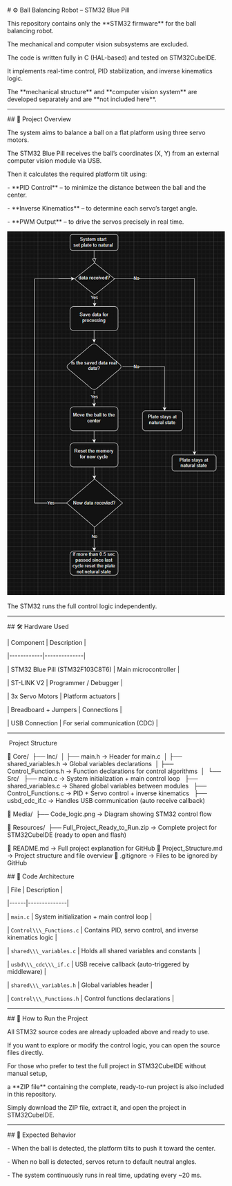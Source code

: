 \# ⚙️ Ball Balancing Robot – STM32 Blue Pill



This repository contains only the \*\*STM32 firmware\*\* for the ball balancing robot.

The mechanical and computer vision subsystems are excluded.

The code is written fully in C (HAL-based) and tested on STM32CubeIDE.

It implements real-time control, PID stabilization, and inverse kinematics logic.

The \*\*mechanical structure\*\* and \*\*computer vision system\*\* are developed separately and are \*\*not included here\*\*.



---



\## 🧠 Project Overview



The system aims to balance a ball on a flat platform using three servo motors.

The STM32 Blue Pill receives the ball’s coordinates (X, Y) from an external computer vision module via USB.

Then it calculates the required platform tilt using:

\- \*\*PID Control\*\* – to minimize the distance between the ball and the center.

\- \*\*Inverse Kinematics\*\* – to determine each servo’s target angle.

\- \*\*PWM Output\*\* – to drive the servos precisely in real time.



![Control Logic](Image/Code_logic.jpg)





The STM32 runs the full control logic independently.



---



\## 🛠️ Hardware Used



| Component | Description |

|------------|--------------|

| STM32 Blue Pill (STM32F103C8T6) | Main microcontroller |

| ST-LINK V2 | Programmer / Debugger |

| 3x Servo Motors | Platform actuators |

| Breadboard + Jumpers | Connections |

| USB Connection | For serial communication (CDC) |



---

 Project Structure 

📂 Core/
 ├── Inc/
 │   ├── main.h                → Header for main.c
 │   ├── shared_variables.h    → Global variables declarations
 │   ├── Control_Functions.h   → Function declarations for control algorithms
 │
 └── Src/
     ├── main.c                → System initialization + main control loop
     ├── shared_variables.c    → Shared global variables between modules
     ├── Control_Functions.c   → PID + Servo control + inverse kinematics
     ├── usbd_cdc_if.c         → Handles USB communication (auto receive callback)

📂 Media/
 ├── Code_logic.png            → Diagram showing STM32 control flow


📂 Resources/
 ├── Full_Project_Ready_to_Run.zip  → Complete project for STM32CubeIDE (ready to open and flash)

📄 README.md                   → Full project explanation for GitHub
📄 Project_Structure.md        → Project structure and file overview
📄 .gitignore                  → Files to be ignored by GitHub

\## 🧩 Code Architecture



| File | Description |

|------|--------------|

| `main.c` | System initialization + main control loop |

| `Control\\\_Functions.c` | Contains PID, servo control, and inverse kinematics logic |

| `shared\\\_variables.c` | Holds all shared variables and constants |

| `usbd\\\_cdc\\\_if.c` | USB receive callback (auto-triggered by middleware) |

| `shared\\\_variables.h` | Global variables header |

| `Control\\\_Functions.h` | Control functions declarations |



---



\## 🧰 How to Run the Project



All STM32 source codes are already uploaded above and ready to use.

If you want to explore or modify the control logic, you can open the source files directly.



For those who prefer to test the full project in STM32CubeIDE without manual setup,

a \*\*ZIP file\*\* containing the complete, ready-to-run project is also included in this repository.



Simply download the ZIP file, extract it, and open the project in STM32CubeIDE.



---



\## 🧪 Expected Behavior



\- When the ball is detected, the platform tilts to push it toward the center.

\- When no ball is detected, servos return to default neutral angles.

\- The system continuously runs in real time, updating every ~20 ms.








